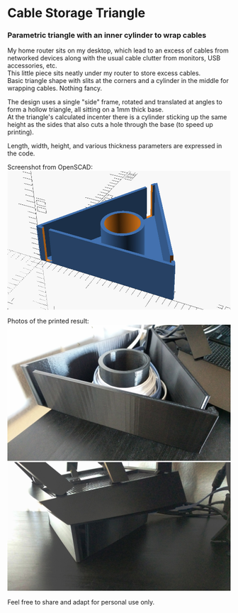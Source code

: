 # Cable Storage Triangle

### Parametric triangle with an inner cylinder to wrap cables

My home router sits on my desktop, which lead to an excess of cables from networked devices along with the usual cable clutter from monitors, USB accessories, etc.  
This little piece sits neatly under my router to store excess cables.  
Basic triangle shape with slits at the corners and a cylinder in the middle for wrapping cables. Nothing fancy.  
  
The design uses a single "side" frame, rotated and translated at angles to form a hollow triangle, all sitting on a 1mm thick base.  
At the triangle's calculated incenter there is a cylinder sticking up the same height as the sides that also cuts a hole through the base (to speed up printing).  
  
Length, width, height, and various thickness parameters are expressed in the code.  
  
Screenshot from OpenSCAD:  
![OpenSCAD Screenshot](Screenshot1.jpg)

Photos of the printed result:
![Photo of print result](Photo1.jpg)
![Photo of result in daily environment](Photo2.jpg)
  
Feel free to share and adapt for personal use only.
